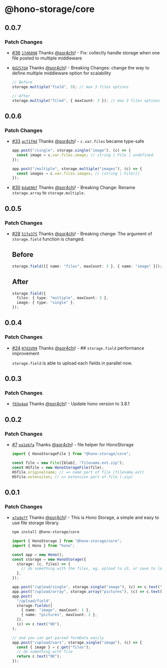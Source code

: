 # @hono-storage/core

## 0.0.7

### Patch Changes

- [#36](https://github.com/sor4chi/hono-storage/pull/36) [`17d6090`](https://github.com/sor4chi/hono-storage/commit/17d609093ade861c93eaac5418ca0a7debb7bebb) Thanks [@sor4chi](https://github.com/sor4chi)! - Fix: collectly handle storage when one file posted to multiple middleware

- [`0d257d4`](https://github.com/sor4chi/hono-storage/commit/0d257d42f158bc4485e907d601a6541d0f25a923) Thanks [@sor4chi](https://github.com/sor4chi)! - Breaking Changes: change the way to define multiple middleware option for scalability

  ```ts
  // Before
  storage.multiple("field", 3); // max 3 files options

  // After
  storage.multiple("filed", { maxCount: 3 }); // max 3 files options
  ```

## 0.0.6

### Patch Changes

- [#33](https://github.com/sor4chi/hono-storage/pull/33) [`acf1f0d`](https://github.com/sor4chi/hono-storage/commit/acf1f0de6d1c88224182ead9aff3578c5c8842d4) Thanks [@sor4chi](https://github.com/sor4chi)! - `c.var.files` became type-safe

  ```ts
  app.post("/single", storage.single("image"), (c) => {
    const image = c.var.files.image; // string | File | undefined
  });

  app.post("/multiple", storage.multiple("images"), (c) => {
    const images = c.var.files.images; // (string | File)[]
  });
  ```

- [#30](https://github.com/sor4chi/hono-storage/pull/30) [`6da696f`](https://github.com/sor4chi/hono-storage/commit/6da696f952a6bfeac95725bd077deebba9da8591) Thanks [@sor4chi](https://github.com/sor4chi)! - Breaking Change: Rename `storage.array` to `storage.multiple`.

## 0.0.5

### Patch Changes

- [#28](https://github.com/sor4chi/hono-storage/pull/28) [`51fa375`](https://github.com/sor4chi/hono-storage/commit/51fa3752a49ddb7403edb57b0f1a1feaf154978b) Thanks [@sor4chi](https://github.com/sor4chi)! - Breaking change: The argument of `storage.field` function is changed.

  ## Before

  ```ts
  storage.field([{ name: "files", maxCount: 3 }, { name: "image" }]);
  ```

  ## After

  ```ts
  storage.field({
    files: { type: "multiple", maxCount: 3 },
    image: { type: "single" },
  });
  ```

## 0.0.4

### Patch Changes

- [#24](https://github.com/sor4chi/hono-storage/pull/24) [`07d2d99`](https://github.com/sor4chi/hono-storage/commit/07d2d99cdf20a1694cc03c965da773754ad6fa61) Thanks [@sor4chi](https://github.com/sor4chi)! - ## `storage.field` performance improvement

  `storage.field` is able to upload each fields in parallel now.

## 0.0.3

### Patch Changes

- [`f03e4a4`](https://github.com/sor4chi/hono-storage/commit/f03e4a41d705fa8883cef1dce85784825ea05eae) Thanks [@sor4chi](https://github.com/sor4chi)! - Update hono version to 3.8.1

## 0.0.2

### Patch Changes

- [#7](https://github.com/sor4chi/hono-storage/pull/7) [`ea1eb7a`](https://github.com/sor4chi/hono-storage/commit/ea1eb7a533b8ba3d08acc80f92b8153a9048bfc9) Thanks [@sor4chi](https://github.com/sor4chi)! - file helper for HonoStorage

  ```ts
  import { HonoStorageFile } from "@hono-storage/core";

  const file = new File([blob], "filename.ext.zip");
  const HSfile = new HonoStorageFile(file);
  HSfile.originalname; // => name part of file (filename.ext)
  HSfile.extensiton; // => extension part of file (.zip)
  ```

## 0.0.1

### Patch Changes

- [`a7ade7f`](https://github.com/sor4chi/hono-storage/commit/a7ade7f3bb67cbf3b70efbdf91e9260043413f16) Thanks [@sor4chi](https://github.com/sor4chi)! - This is Hono Storage, a simple and easy to use file storage library.

  ```bash
  npm install @hono-storage/core
  ```

  ```ts
  import { HonoStorage } from "@hono-storage/core";
  import { Hono } from "hono";

  const app = new Hono();
  const storage = new HonoStorage({
    storage: (c, files) => {
      // do something with the files, eg, upload to s3, or save to local, etc.
    },
  });

  app.post("/upload/single", storage.single("image"), (c) => c.text("OK"));
  app.post("/upload/array", storage.array("pictures"), (c) => c.text("OK"));
  app.post(
    "/upload/field",
    storage.fields([
      { name: "image", maxCount: 1 },
      { name: "pictures", maxCount: 2 },
    ]),
    (c) => c.text("OK"),
  );

  // and you can get parsed formData easily
  app.post("/upload/vars", storage.single("image"), (c) => {
    const { image } = c.get("files");
    // do something with file
    return c.text("OK");
  });
  ```
